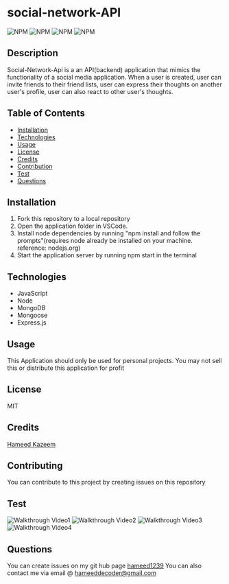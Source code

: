 # social-network-API

  ![NPM](https://img.shields.io/badge/license-MIT-<green>) ![ NPM](https://img.shields.io/github/followers/hameed1239?style=social) ![ NPM](https://img.shields.io/github/languages/top/hameed1239/social-network-API) ![NPM](https://img.shields.io/github/forks/hameed1239/social-network-API?style=social)

  ## Description
  Social-Network-Api is a an API(backend) application that mimics the functionality of a social media application. When a user is created, user can invite friends to their friend lists, user can express their thoughts on another user's profile, user can also react to other user's thoughts.   

  ## Table of Contents
  * [Installation](#installation)
  * [Technologies](#technologies)
  * [Usage](#usage)
  * [License](#license)
  * [Credits](#credits)
  * [Contribution](#contribution)
  * [Test](#test)
  * [Questions](#questions)

  ## Installation
  1. Fork this repository to a local repository
  2. Open the application folder in VSCode.
  3. Install node dependencies by running "npm install and follow the prompts"(requires node already be installed on your machine. reference: nodejs.org)
  4. Start the application server by running npm start in the terminal

  ## Technologies
  * JavaScript
  * Node
  * MongoDB
  * Mongoose
  * Express.js

  ## Usage
  This Application should only be used for personal projects. You may not sell this or distribute this application for profit

  ## License
  MIT

  ## Credits
  [Hameed Kazeem](https://github.com/hameed1239)

  ## Contributing
  You can contribute to this project by creating issues on this repository

  ## Test

  ![Walkthrough Video1](https://drive.google.com/file/d/1mk_VJ5XxVHnIswGIq94LlhNbIEgLOrO9/view)
  ![Walkthrough Video2](https://drive.google.com/file/d/1Pzd2U5W6Ej9Fokjm-Ck7R6j4mwEke0BM/view)
  ![Walkthrough Video3](https://drive.google.com/file/d/1A_fOUvGP4WYEPq_RgOXY_COfi8qjc6dj/view)
  ![Walkthrough Video4](https://drive.google.com/file/d/17mIAhrvpf_Nad1-5yvjCIb0jgnDE3QZA/view)

  ## Questions
  You can create issues on my git hub page
  [hameed1239](https://github.com/hameed1239)
  You can also contact me via email @ hameeddecoder@gmail.com
